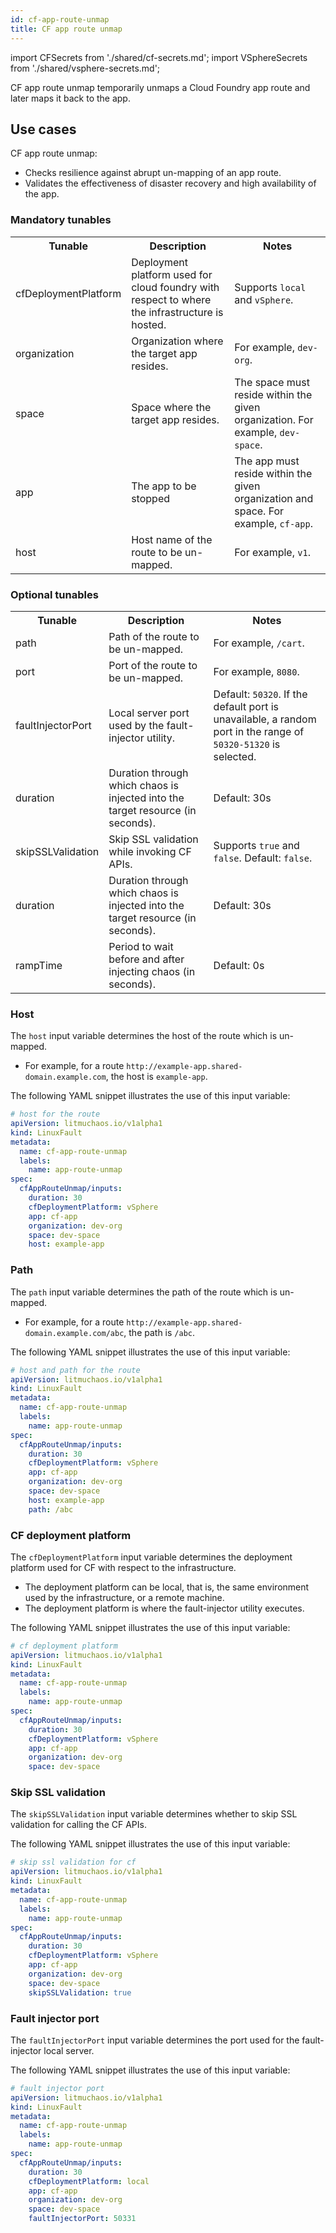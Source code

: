 ```yaml
---
id: cf-app-route-unmap
title: CF app route unmap
---
```


import CFSecrets from './shared/cf-secrets.md';
import VSphereSecrets from './shared/vsphere-secrets.md';

CF app route unmap temporarily unmaps a Cloud Foundry app route and later maps it back to the app.

<!-- ![CF App Route Unmap](./static/images/cf-app-route-unmap.png) -->

## Use cases
CF app route unmap:
- Checks resilience against abrupt un-mapping of an app route.
- Validates the effectiveness of disaster recovery and high availability of the app.

### Mandatory tunables
<table>
  <tr>
    <th> Tunable </th>
    <th> Description </th>
    <th> Notes </th>
  </tr>
  <tr>
    <td> cfDeploymentPlatform </td>
    <td> Deployment platform used for cloud foundry with respect to where the infrastructure is hosted. </td>
    <td> Supports <code>local</code> and <code>vSphere</code>. </td>
  </tr>
  <tr>
    <td> organization </td>
    <td> Organization where the target app resides. </td>
    <td> For example, <code>dev-org</code>. </td>
  </tr>
  <tr>
    <td> space </td>
    <td> Space where the target app resides. </td>
    <td> The space must reside within the given organization. For example, <code>dev-space</code>. </td>
  </tr>
  <tr>
    <td> app </td>
    <td> The app to be stopped </td>
    <td> The app must reside within the given organization and space. For example, <code>cf-app</code>. </td>
  </tr>
  <tr>
    <td> host </td>
    <td> Host name of the route to be un-mapped. </td>
    <td> For example, <code>v1</code>. </td>
  </tr>
</table>

### Optional tunables
<table>
  <tr>
    <th> Tunable </th>
    <th> Description </th>
    <th> Notes </th>
  </tr>
  <tr>
    <td> path </td>
    <td> Path of the route to be un-mapped. </td>
    <td> For example, <code>/cart</code>. </td>
  </tr>
  <tr>
    <td> port </td>
    <td> Port of the route to be un-mapped. </td>
    <td> For example, <code>8080</code>. </td>
  </tr>
  <tr>
    <td> faultInjectorPort </td>
    <td> Local server port used by the fault-injector utility. </td>
    <td> Default: <code>50320</code>. If the default port is unavailable, a random port in the range of <code>50320-51320</code> is selected. </td>
  </tr>
  <tr>
    <td> duration </td>
    <td> Duration through which chaos is injected into the target resource (in seconds). </td>
    <td> Default: 30s </td>
  </tr>
  <tr>
    <td> skipSSLValidation </td>
    <td> Skip SSL validation while invoking CF APIs. </td>
    <td> Supports <code>true</code> and <code>false</code>. Default: <code>false</code>. </td>
  </tr>
  <tr>
    <td> duration </td>
    <td> Duration through which chaos is injected into the target resource (in seconds). </td>
    <td> Default: 30s </td>
  </tr>
  <tr>
    <td> rampTime </td>
    <td> Period to wait before and after injecting chaos (in seconds). </td>
    <td> Default: 0s </td>
  </tr>
</table>

<CFSecrets />

<VSphereSecrets />

### Host
The `host` input variable determines the host of the route which is un-mapped.
- For example, for a route `http://example-app.shared-domain.example.com`, the host is `example-app`.

The following YAML snippet illustrates the use of this input variable:

[embedmd]:# (./static/manifests/cf-app-route-unmap/host.yaml yaml)
```yaml
# host for the route
apiVersion: litmuchaos.io/v1alpha1
kind: LinuxFault
metadata:
  name: cf-app-route-unmap
  labels:
    name: app-route-unmap
spec:
  cfAppRouteUnmap/inputs:
    duration: 30
    cfDeploymentPlatform: vSphere
    app: cf-app
    organization: dev-org
    space: dev-space
    host: example-app
```

### Path
The `path` input variable determines the path of the route which is un-mapped.
- For example, for a route `http://example-app.shared-domain.example.com/abc`, the path is `/abc`.

The following YAML snippet illustrates the use of this input variable:

[embedmd]:# (./static/manifests/cf-app-route-unmap/path.yaml yaml)
```yaml
# host and path for the route
apiVersion: litmuchaos.io/v1alpha1
kind: LinuxFault
metadata:
  name: cf-app-route-unmap
  labels:
    name: app-route-unmap
spec:
  cfAppRouteUnmap/inputs:
    duration: 30
    cfDeploymentPlatform: vSphere
    app: cf-app
    organization: dev-org
    space: dev-space
    host: example-app
    path: /abc
```

### CF deployment platform
The `cfDeploymentPlatform` input variable determines the deployment platform used for CF with respect to the infrastructure.
- The deployment platform can be local, that is, the same environment used by the infrastructure, or a remote machine.
- The deployment platform is where the fault-injector utility executes.

The following YAML snippet illustrates the use of this input variable:

[embedmd]:# (./static/manifests/cf-app-route-unmap/cfDeploymentPlatform.yaml yaml)
```yaml
# cf deployment platform
apiVersion: litmuchaos.io/v1alpha1
kind: LinuxFault
metadata:
  name: cf-app-route-unmap
  labels:
    name: app-route-unmap
spec:
  cfAppRouteUnmap/inputs:
    duration: 30
    cfDeploymentPlatform: vSphere
    app: cf-app
    organization: dev-org
    space: dev-space
```

### Skip SSL validation
The `skipSSLValidation` input variable determines whether to skip SSL validation for calling the CF APIs.

The following YAML snippet illustrates the use of this input variable:

[embedmd]:# (./static/manifests/cf-app-route-unmap/skipSSLValidation.yaml yaml)
```yaml
# skip ssl validation for cf
apiVersion: litmuchaos.io/v1alpha1
kind: LinuxFault
metadata:
  name: cf-app-route-unmap
  labels:
    name: app-route-unmap
spec:
  cfAppRouteUnmap/inputs:
    duration: 30
    cfDeploymentPlatform: vSphere
    app: cf-app
    organization: dev-org
    space: dev-space
    skipSSLValidation: true
```

### Fault injector port
The `faultInjectorPort` input variable determines the port used for the fault-injector local server.

The following YAML snippet illustrates the use of this input variable:

[embedmd]:# (./static/manifests/cf-app-route-unmap/faultInjectorPort.yaml yaml)
```yaml
# fault injector port
apiVersion: litmuchaos.io/v1alpha1
kind: LinuxFault
metadata:
  name: cf-app-route-unmap
  labels:
    name: app-route-unmap
spec:
  cfAppRouteUnmap/inputs:
    duration: 30
    cfDeploymentPlatform: local
    app: cf-app
    organization: dev-org
    space: dev-space
    faultInjectorPort: 50331
```
